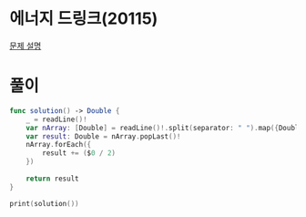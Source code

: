 # 에너지 드링크(20115)
[문제 설명](https://www.acmicpc.net/problem/20115)

# 풀이
```swift
func solution() -> Double {
    _ = readLine()!
    var nArray: [Double] = readLine()!.split(separator: " ").map({Double(String($0))!}).sorted(by: <)
    var result: Double = nArray.popLast()!
    nArray.forEach({
        result += ($0 / 2)
    })
    
    return result
}

print(solution())
```